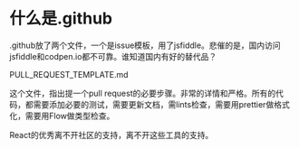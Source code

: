 # 什么是.github

.github放了两个文件，一个是issue模板，用了jsfiddle。悲催的是，国内访问jsfiddle和codpen.io都不可靠。谁知道国内有好的替代品？

PULL_REQUEST_TEMPLATE.md

这个文件，指出提一个pull request的必要步骤。非常的详情和严格。所有的代码，都需要添加必要的测试，需要更新文档，需lints检查，需要用prettier做格式化，需要用Flow做类型检查。

React的优秀离不开社区的支持，离不开这些工具的支持。